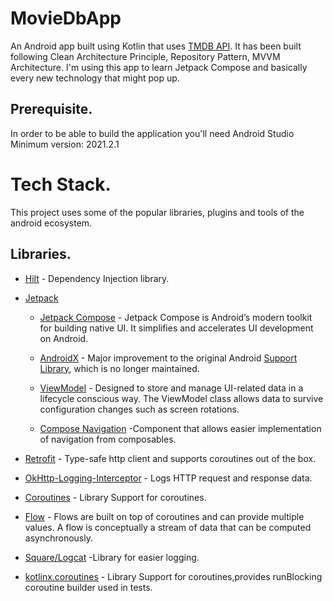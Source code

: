 # MovieDbApp

An Android app built using Kotlin that uses [TMDB API](https://developers.themoviedb.org/3/). It has been built following Clean Architecture Principle, Repository Pattern, MVVM Architecture.
I'm using this app to learn Jetpack Compose and basically every new technology that might pop up.


## Prerequisite.

In order to be able to build the application you'll need Android Studio Minimum version: 2021.2.1

# Tech Stack.
This project uses some of the popular libraries, plugins and tools of the android ecosystem.


## Libraries.

- [Hilt](https://dagger.dev/hilt/) - Dependency Injection library.
- [Jetpack](https://developer.android.com/jetpack)
  
  -   [Jetpack Compose](https://developer.android.com/jetpack/compose) - Jetpack Compose is Android’s modern toolkit for building native UI. It simplifies and accelerates UI development on Android.
    - [AndroidX](https://developer.android.com/jetpack/androidx) - Major improvement to the original Android [Support Library](https://developer.android.com/topic/libraries/support-library/index), which is no longer maintained.
    
    -   [ViewModel](https://developer.android.com/topic/libraries/architecture/viewmodel) - Designed to store and manage UI-related data in a lifecycle conscious way. The ViewModel class allows data to survive configuration changes such as screen rotations.
    
    - [Compose Navigation](https://developer.android.com/jetpack/compose/navigation) -Component that allows easier implementation of navigation from composables.


- [Retrofit](https://square.github.io/retrofit/) - Type-safe http client 
and supports coroutines out of the box.  

- [OkHttp-Logging-Interceptor](https://github.com/square/okhttp/blob/master/okhttp-logging-interceptor/README.md) - Logs HTTP request and response data.
- [Coroutines](https://github.com/Kotlin/kotlinx.coroutines) - Library Support for coroutines.
- [Flow](https://developer.android.com/kotlin/flow) - Flows are built on top of coroutines and can provide multiple values. A flow is conceptually a stream of data that can be computed asynchronously.
- [Square/Logcat](https://github.com/square/logcat) -Library for easier logging.
- [kotlinx.coroutines](https://github.com/Kotlin/kotlinx.coroutines) - Library Support for coroutines,provides runBlocking coroutine builder used in tests.


